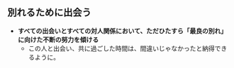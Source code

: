 ## 別れるために出会う
- **すべての出会いとすべての対人関係において、ただひたすら「最良の別れ」に向けた不断の努力を傾ける**
  * この人と出会い、共に過ごした時間は、間違いじゃなかったと納得できるように。
